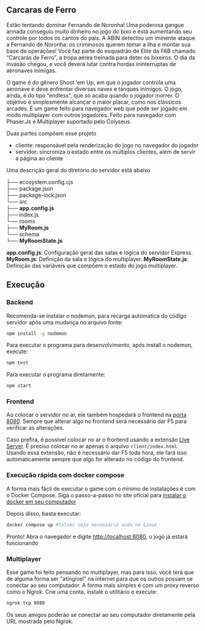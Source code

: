 ## Carcaras de Ferro

Estão tentando dominar Fernando de Noronha! Uma poderosa gangue armada conseguiu muito dinheiro no jogo do bixo e está aumentando seu controle por todos os cantos do país. A ABIN detectou um iminente ataque a Fernando de Noronha: os criminosos querem tomar a ilha e montar sua base de operações! Você faz parte do esquadrão de Elite da FAB chamado “Carcarás de Ferro”, a tropa aérea treinada para deter os bixeiros. O dia da invasão chegou, e você deverá lutar contra hordas ininterruptas de aeronaves inimigas.
 
O game é do gênero Shoot ‘em Up, em que o jogador controla uma aeronave e deve enfrentar diversas naves e tanques inimigos. O jogo, ainda, é do tipo “endless”, que só acaba quando o jogador morrer. O objetivo é simplesmente alcançar o maior placar, como nos clássicos arcades. É um game feito para navegador web que pode ser jogado em modo multiplayer com outros jogadores. Feito para navegador com Phaser.Js e Multiplayer suportado pelo Colyseus.

Duas partes compõem esse projeto
* cliente: responsável pela renderização do jogo no navegador do jogador
* servidor: sincroniza o estado entre os múltiplos clientes, além de servir a página ao cliente

Uma descrição geral do diretório do servidor está abaixo

├── ecosystem.config.cjs     
├── package.json     
├── package-lock.json    
└── src     
    ├── **app.config.js**    
    ├── index.js    
    └── rooms    
        ├── **MyRoom.js**     
        └── schema     
            └── **MyRoomState.js**      

**app.config.js**: Configuração geral das salas e lógica do servidor Express.
**MyRoom.js**: Definição da sala e lógica do multiplayer.
**MyRoomState.js**: Definição das variáveis que compõem o estado do jogo multiplayer.

## Execução

### Backend

Recomenda-se instalar o nodemon, para recarga automatica do código servidor após uma mudança no arquivo fonte:

```bash
npm install -g nodemon
```

Para executar o programa para desenvolvimento, após install o nodemon, execute:

```bash
npm test
```

Para executar o programa diretamente:

```bash
npm start
```

### Frontend

Ao colocar o servidor no ar, ele também hospedará o frontend na [porta 8080](http://localhost:8080/). Sempre que alterar algo no frontend será necessário dar F5 para verificar as alterações.

Caso prefira, é possivel colocar no ar o frontend usando a extensão [Live Server](https://marketplace.visualstudio.com/items?itemName=ritwickdey.LiveServer). É preciso colocar no ar apenas o arquivo `client/index.html`. Usando essa extensão, não é necessário dar F5 toda hora, ele fará isso automaticamente sempre que algo for alterado no código do frontend.

### Execução rápida com docker compose
A forma mais fácil de executar o game com o mínimo de instalações é com o Docker Compose. Siga o passo-a-passo no site oficial para [instalar o docker em seu computador](https://docs.docker.com/get-docker/)

Depois disso, basta executar:
```bash
docker compose up #talvez seja necessário sudo no Linux
```
Pronto! Abra o navegador e digite [http://localhost:8080](http://localhost:8080), o jogo já estará funcionando

### Multiplayer
Esse game foi feito pensando no multiplayer, mas para isso, você terá que de alguma forma ser "atingível" na internet para que os outros possam se conectar ao seu computador. A forma mais simples é com um proxy reverso como o Ngrok. Crie uma conta, instale o utilitário e execute:

```bash
ngrok tcp 8080
```
Os seus amigos poderão se conectar ao seu computador diretamente pela URL mostrada pelo Ngrok.

